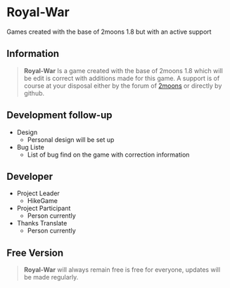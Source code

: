 # Royal-War
Games created with the base of 2moons 1.8 but with an active support

## Information
> **Royal-War** Is a game created with the base of 2moons 1.8 which will be edit is correct with additions made for this game.
A support is of course at your disposal either by the forum of [2moons](http://2moons.cc) or directly by github.

## Development follow-up
+ Design
  - Personal design will be set up
+ Bug Liste
  - List of bug find on the game with correction information

## Developer
+ Project Leader
  - HikeGame
+ Project Participant
  - Person currently
+ Thanks Translate
  - Person currently

## Free Version
> **Royal-War** will always remain free is free for everyone, updates will be made regularly.